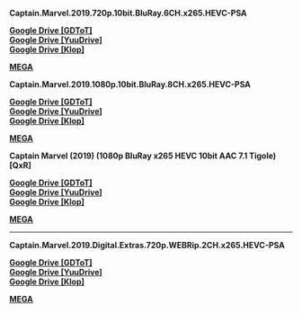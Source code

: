 **Captain.Marvel.2019.720p.10bit.BluRay.6CH.x265.HEVC-PSA**

**[Google Drive \[GDToT\]](http://linkshub.co/view/ppXtNAe5cY)[  
Google Drive \[YuuDrive\]](http://linkshub.co/view/rySHD4Tz8S)**  
[**Google Drive \[Klop\]**](http://linkshub.co/view/SY4ATaKQBM)

[**MEGA**](http://linkshub.co/view/sqL7YQPxQx)

**Captain.Marvel.2019.1080p.10bit.BluRay.8CH.x265.HEVC-PSA**

**[Google Drive \[GDToT\]](http://linkshub.co/view/O6NaSP3ddM)  
[Google Drive \[](http://linkshub.co/view/a5nWST7mRG)[YuuDrive](http://linkshub.co/view/a5nWST7mRG)[\]](http://linkshub.co/view/a5nWST7mRG)**  
[**Google Drive \[Klop\]**](http://linkshub.co/view/Gr6aQEkgPX)

[**MEGA**](http://linkshub.co/view/62aGT8eEPP)

**Captain Marvel (2019) (1080p BluRay x265 HEVC 10bit AAC 7.1 Tigole) \[QxR\]**

**[Google Drive \[GDToT\]](http://linkshub.co/view/DFFaYMgFCO)  
[Google Drive \[](http://linkshub.co/view/gxCgSdQ8sy)[YuuDrive](http://linkshub.co/view/gxCgSdQ8sy)[\]](http://linkshub.co/view/gxCgSdQ8sy)**  
[**Google Drive \[Klop\]**](http://linkshub.co/view/rsONFRNe8h)

[**MEGA**](http://linkshub.co/view/9722N5nj5j)

* * *

**Captain.Marvel.2019.Digital.Extras.720p.WEBRip.2CH.x265.HEVC-PSA**

**[Google Drive \[GDToT\]](http://linkshub.co/view/jNgKgggjTt)  
[Google Drive \[](http://linkshub.co/view/BzCEthZZRN)[YuuDrive](http://linkshub.co/view/BzCEthZZRN)[\]](http://linkshub.co/view/BzCEthZZRN)**  
**[Google Drive \[Klop\]](http://linkshub.co/view/7hr8we73Ln)**

**[MEGA](http://linkshub.co/view/9zFREp1YAw)**

